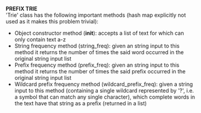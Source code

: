 __PREFIX TRIE__ <br/>
'Trie' class has the following important methods (hash map explicitly not used as it makes this problem trivial):<br/>
- Object constructor method (__init__): accepts a list of text for which can only contain text a-z<br/>
- String frequency method (string_freq): given an string input to this method it returns the number of times the said word occurred in the original string input list<br/>
- Prefix frequency method (prefix_freq): given an string input to this method it returns the number of times the said prefix occurred in the original string input list<br/>
- Wildcard prefix frequency method (wildcard_prefix_freq): given a string input to this method (containing a single wildcard represented by '?', i.e. a symbol that can match any single character), 
which complete words in the text have that string as a prefix (returned in a list)<br/>
